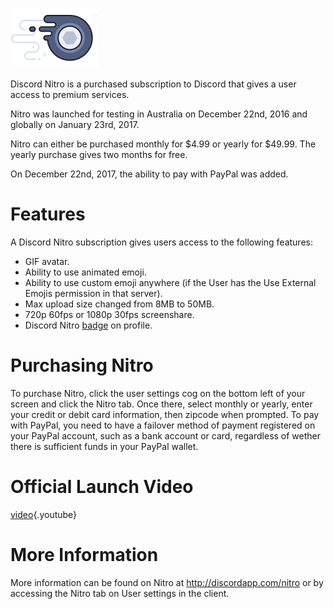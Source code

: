 <!-- TITLE: Nitro -->
<!-- SUBTITLE: Support Discord's Development -->

![Nitrobadge](/uploads/nitro/nitrobadge.png "Nitrobadge")

Discord Nitro is a purchased subscription to Discord that gives a user access to premium services.

Nitro was launched for testing in Australia on December 22nd, 2016 and globally on January 23rd, 2017.

Nitro can either be purchased monthly for $4.99 or yearly for $49.99. The yearly purchase gives two months for free.

On December 22nd, 2017, the ability to pay with PayPal was added.

# Features
A Discord Nitro subscription gives users access to the following features:

* GIF avatar.
* Ability to use animated emoji.
* Ability to use custom emoji anywhere (if the User has the Use External Emojis permission in that server).
* Max upload size changed from 8MB to 50MB.
* 720p 60fps or 1080p 30fps screenshare.
* Discord Nitro [badge](/badges) on profile.

# Purchasing Nitro
To purchase Nitro, click the user settings cog on the bottom left of your screen and click the Nitro tab. Once there, select monthly or yearly, enter your credit or debit card information, then zipcode when prompted. To pay with PayPal, you need to have a failover method of payment registered on your PayPal account, such as a bank account or card, regardless of wether there is sufficient funds in your PayPal wallet.
# Official Launch Video

[video](https://www.youtube.com/watch?v=psIIWROIvtM){.youtube}


# More Information
More information can be found on Nitro at http://discordapp.com/nitro or by accessing the Nitro tab on User settings in the client.